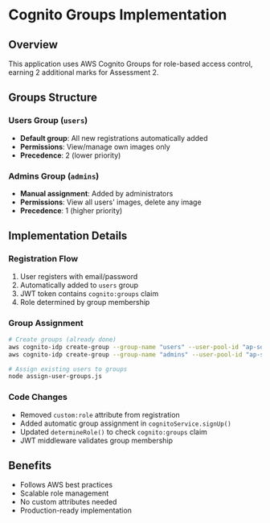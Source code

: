 # Cognito Groups Implementation

## Overview
This application uses AWS Cognito Groups for role-based access control, earning 2 additional marks for Assessment 2.

## Groups Structure

### Users Group (`users`)
- **Default group**: All new registrations automatically added
- **Permissions**: View/manage own images only
- **Precedence**: 2 (lower priority)

### Admins Group (`admins`)
- **Manual assignment**: Added by administrators
- **Permissions**: View all users' images, delete any image
- **Precedence**: 1 (higher priority)

## Implementation Details

### Registration Flow
1. User registers with email/password
2. Automatically added to `users` group
3. JWT token contains `cognito:groups` claim
4. Role determined by group membership

### Group Assignment
```bash
# Create groups (already done)
aws cognito-idp create-group --group-name "users" --user-pool-id "ap-southeast-2_3gyloQ1U7"
aws cognito-idp create-group --group-name "admins" --user-pool-id "ap-southeast-2_3gyloQ1U7"

# Assign existing users to groups
node assign-user-groups.js
```

### Code Changes
- Removed `custom:role` attribute from registration
- Added automatic group assignment in `cognitoService.signUp()`
- Updated `determineRole()` to check `cognito:groups` claim
- JWT middleware validates group membership

## Benefits
- Follows AWS best practices
- Scalable role management
- No custom attributes needed
- Production-ready implementation